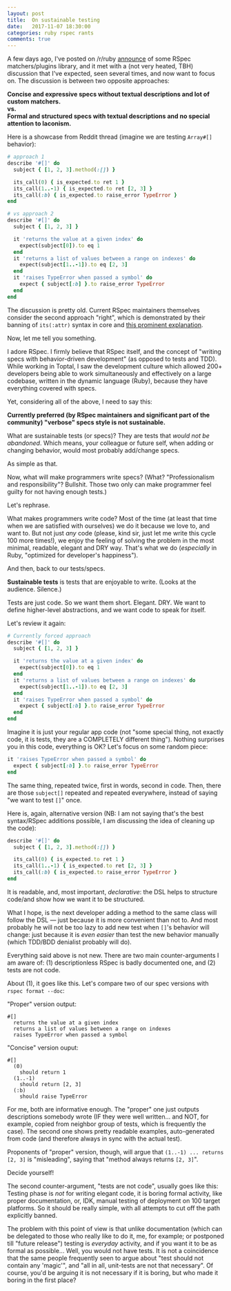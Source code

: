 ```yaml
---
layout: post
title:  On sustainable testing
date:   2017-11-07 18:30:00
categories: ruby rspec rants
comments: true
---
```


A few days ago, I've posted on /r/ruby [announce](https://www.reddit.com/r/ruby/comments/7b7bmy/saharspec_003_new_experimental_rspec_components/) of some RSpec matchers/plugins library, and it met with a (not very heated, TBH) discussion that I've expected, seen several times, and now want to focus on. The discussion is between two opposite approaches:

**Concise and expressive specs without textual descriptions and lot of custom matchers.
<br/>
vs.
<br/>
Formal and structured specs with textual descriptions and no special attention to laconism.**

Here is a showcase from Reddit thread (imagine we are testing `Array#[]` behavior):

```ruby
# approach 1
describe '#[]' do
  subject { [1, 2, 3].method(:[]) }

  its_call(0) { is_expected.to ret 1 }
  its_call(1..-1) { is_expected.to ret [2, 3] }
  its_call(:b) { is_expected.to raise_error TypeError }
end

# vs approach 2
describe '#[]' do
  subject { [1, 2, 3] }

  it 'returns the value at a given index' do
    expect(subject[0]).to eq 1
  end
  it 'returns a list of values between a range on indexes' do
    expect(subject[1..-1]).to eq [2, 3]
  end
  it 'raises TypeError when passed a symbol' do
    expect { subject[:b] }.to raise_error TypeError
  end
end
```
The discussion is pretty old. Current RSpec maintainers themselves consider the second approach "right", which is demonstrated by their banning of `its(:attr)` syntax in core and [this prominent explanation](https://gist.github.com/myronmarston/4503509).

Now, let me tell you something.

I adore RSpec. I firmly believe that RSpec itself, and the concept of "writing specs with behavior-driven development" (as opposed to tests and TDD). While working in Toptal, I saw the development culture which allowed 200+ developers being able to work simultaneously and effectively on a large codebase, written in the dynamic language (Ruby), because they have everything covered with specs.

Yet, considering all of the above, I need to say this:

**Currently preferred (by RSpec maintainers and significant part of the community) "verbose" specs style is not sustainable.**

What are sustainable tests (or specs)? They are tests that _would not be abandoned_. Which means, your colleague or future self, when adding or changing behavior, would most probably add/change specs.

As simple as that.

Now, what will make programmers write specs? (What? "Professionalism and responsibility"? Bullshit. Those two only can make programmer feel guilty for not having enough tests.)

Let's rephrase.

What makes programmers write code? Most of the time (at least that time when we are satisfied with ourselves) we do it because we love to, and want to. But not just _any_ code (please, kind sir, just let me write this cycle 100 more times!), we enjoy the feeling of solving the problem in the most minimal, readable, elegant and DRY way. That's what we do (_especially_ in Ruby, "optimized for developer's happiness").

And then, back to our tests/specs.

**Sustainable tests** is tests that are enjoyable to write. (Looks at the audience. Silence.)

Tests are just code. So we want them short. Elegant. DRY. We want to define higher-level abstractions, and we want code to speak for itself.

Let's review it again:

```ruby
# Currently forced approach
describe '#[]' do
  subject { [1, 2, 3] }

  it 'returns the value at a given index' do
    expect(subject[0]).to eq 1
  end
  it 'returns a list of values between a range on indexes' do
    expect(subject[1..-1]).to eq [2, 3]
  end
  it 'raises TypeError when passed a symbol' do
    expect { subject[:b] }.to raise_error TypeError
  end
end
```

Imagine it is just your regular app code (not "some special thing, not exactly code, it is tests, they are a COMPLETELY different thing"). Nothing surprises you in this code, everything is OK? Let's focus on some random piece:

```ruby
it 'raises TypeError when passed a symbol' do
  expect { subject[:b] }.to raise_error TypeError
end
```

The same thing, repeated twice, first in words, second in code. Then, there are those `subject[]` repeated and repeated everywhere, instead of saying "we want to test `[]`" once.

Here is, again, alternative version (NB: I am not saying that's the best syntax/RSpec additions possible, I am discussing the idea of cleaning up the code):

```ruby
describe '#[]' do
  subject { [1, 2, 3].method(:[]) }

  its_call(0) { is_expected.to ret 1 }
  its_call(1..-1) { is_expected.to ret [2, 3] }
  its_call(:b) { is_expected.to raise_error TypeError }
end
```

It is readable, and, most important, _declarative_: the DSL helps to structure code/and show how we want it to be structured.

What I hope, is the next developer adding a method to the same class will follow the DSL — just because it is more convenient than not to. And most probably he will not be too lazy to add new test when `[]`'s behavior will change: just because it is _even easier_ than test the new behavior manually (which TDD/BDD denialist probably will do).

Everything said above is not new. There are two main counter-arguments I am aware of: (1) descriptionless RSpec is badly documented one, and (2) tests are not code.

About (1), it goes like this. Let's compare two of our spec versions with `rspec format --doc`:

"Proper" version output:
```
#[]
  returns the value at a given index
  returns a list of values between a range on indexes
  raises TypeError when passed a symbol
```

"Concise" version ouput:
```
#[]
  (0)
    should return 1
  (1..-1)
    should return [2, 3]
  (:b)
    should raise TypeError
```

For me, both are informative enough. The "proper" one just outputs descriptions somebody wrote (IF they were well written... and NOT, for example, copied from neighbor group of tests, which is frequently the case). The second one shows pretty readable examples, auto-generated from code (and therefore always in sync with the actual test).

Proponents of "proper" version, though, will argue that `(1..-1) ... returns [2, 3]` is "misleading", saying that "method always returns `[2, 3]`".

Decide yourself!

The second counter-argument, "tests are not code", usually goes like this: Testing phase is _not_ for writing elegant code, it is boring formal activity, like proper documentation, or, IDK, manual testing of deployment on 100 target platforms. So it should be really simple, with all attempts to cut off the path explicitly banned.

The problem with this point of view is that unlike documentation (which can be delegated to those who really like to do it, me, for example; or postponed till "future release") testing is _everyday_ activity, and if you want it to be as formal as possible... Well, you would not have tests. It is not a coincidence that the same people frequently seen to argue about "test should not contain any 'magic'", and "all in all, unit-tests are not that necessary". Of course, you'd be arguing it is not necessary if it is boring, but who made it boring in the first place?
